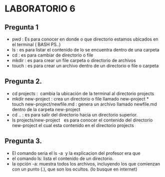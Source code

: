 # LABORATORIO 6
## Pregunta 1
* pwd : Es para conocer en donde o que directorio estamos ubicados en el terminal ( BASH PS..)
* ls : es para listar el contenido de lo se encuentra dentro de una carpeta
* cd : es para cambiar de directorio o file 
* mkdir : es para crear un file carpeta o directorio de archivos
* touch : es para crear un archivo dentro de un directorio o file o carpeta
## Pregunta 2.
* cd projects :  cambia la ubicación de la terminal al directorio projects
* mkdir new-project : crea un directorio o file llamado new-project
*  touch new-project/newfile.md : genera un archivo llamado newfile.md dentro de la carpeta new-project
* cd .. : es para salir del directorio hacia un directorio superior.
* ls projects/new-project   es para conocer el contenido del directorio new-project el cual esta contenido en el directorio projects

## Pregunta 3.  
* El comando seria el ls -a  y la explicacion del profesor era que 
* el comando ls: lista el contenido de un directorio.
*  la opción  -a: muestra todos los archivos, incluyendo los que comienzan con un punto (.), que son los ocultos. (lo busque en internet)
